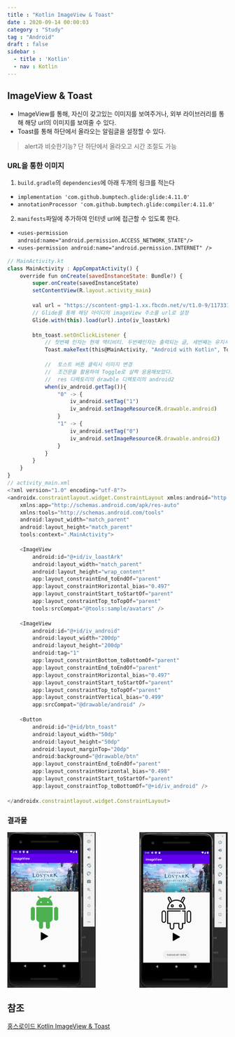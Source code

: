 ```yaml
---
title : "Kotlin ImageView & Toast"
date : 2020-09-14 00:00:03
category : "Study"
tag : "Android"
draft : false
sidebar : 
  - title : 'Kotlin'
  - nav : Kotlin    
--- 
```

## ImageView & Toast
* ImageView를 통해, 자신이 갖고있는 이미지를 보여주거나, 외부 라이브러리를 통해 해당 url의 이미지를 보여줄 수 있다.
* Toast를 통해 하단에서 올라오는 알림글을 설정할 수 있다.
> alert과 비슷한기능? 단 하단에서 올라오고 시간 조절도 가능

### URL을 통한 이미지
1. `build.gradle`의 `dependencies`에 아래 두개의 링크를 적는다
  * `implementation 'com.github.bumptech.glide:glide:4.11.0'`
  * `annotationProcessor 'com.github.bumptech.glide:compiler:4.11.0'`
2. `manifests`파일에 추가하여 인터넷 url에 접근할 수 있도록 한다.
  * `<uses-permission android:name="android.permission.ACCESS_NETWORK_STATE"/>`
  * `<uses-permission android:name="android.permission.INTERNET" />`

```javascript
// MainActivity.kt
class MainActivity : AppCompatActivity() {
    override fun onCreate(savedInstanceState: Bundle?) {
        super.onCreate(savedInstanceState)
        setContentView(R.layout.activity_main)

        val url = "https://scontent-gmp1-1.xx.fbcdn.net/v/t1.0-9/117331960_4247747288629673_9203310391566836283_n.jpg?_nc_cat=100&_nc_sid=6e5ad9&_nc_ohc=H1GByJl8wwEAX8FlKmt&_nc_ht=scontent-gmp1-1.xx&oh=fa43c6789b445fde7275304896182b26&oe=5F82C4BF"
        // Glide를 통해 해당 아이디의 imageView 주소를 url로 설정
        Glide.with(this).load(url).into(iv_loastArk)

        btn_toast.setOnClickListener {
            // 첫번째 인자는 현재 액티비티. 두번째인자는 출력되는 글, 세번째는 유지시간
            Toast.makeText(this@MainActivity, "Android with Kotlin", Toast.LENGTH_SHORT).show()

            //  토스트 버튼 클릭시 이미지 변경
            //  조건문을 활용하여 Toggle로 살짝 응용해보았다.
            //  res 디렉토리의 drawble 디렉토리의 android2
            when(iv_android.getTag()){
                "0" -> {
                    iv_android.setTag("1")
                    iv_android.setImageResource(R.drawable.android)
                }
                "1" -> {
                    iv_android.setTag("0")
                    iv_android.setImageResource(R.drawable.android2)
                }
            }
        }
    }
}
// activity_main.xml
<?xml version="1.0" encoding="utf-8"?>
<androidx.constraintlayout.widget.ConstraintLayout xmlns:android="http://schemas.android.com/apk/res/android"
    xmlns:app="http://schemas.android.com/apk/res-auto"
    xmlns:tools="http://schemas.android.com/tools"
    android:layout_width="match_parent"
    android:layout_height="match_parent"
    tools:context=".MainActivity">

    <ImageView
        android:id="@+id/iv_loastArk"
        android:layout_width="match_parent"
        android:layout_height="wrap_content"
        app:layout_constraintEnd_toEndOf="parent"
        app:layout_constraintHorizontal_bias="0.497"
        app:layout_constraintStart_toStartOf="parent"
        app:layout_constraintTop_toTopOf="parent"
        tools:srcCompat="@tools:sample/avatars" />

    <ImageView
        android:id="@+id/iv_android"
        android:layout_width="200dp"
        android:layout_height="200dp"
        android:tag="1"
        app:layout_constraintBottom_toBottomOf="parent"
        app:layout_constraintEnd_toEndOf="parent"
        app:layout_constraintHorizontal_bias="0.497"
        app:layout_constraintStart_toStartOf="parent"
        app:layout_constraintTop_toTopOf="parent"
        app:layout_constraintVertical_bias="0.499"
        app:srcCompat="@drawable/android" />

    <Button
        android:id="@+id/btn_toast"
        android:layout_width="50dp"
        android:layout_height="50dp"
        android:layout_marginTop="20dp"
        android:background="@drawable/btn"
        app:layout_constraintEnd_toEndOf="parent"
        app:layout_constraintHorizontal_bias="0.498"
        app:layout_constraintStart_toStartOf="parent"
        app:layout_constraintTop_toBottomOf="@+id/iv_android" />

</androidx.constraintlayout.widget.ConstraintLayout>
```
### 결과물
<div style="display : flex; justify-content : space-between;">
  <img style="display : inlneblock; width : 40%" src="https://github.com/sangmin802/Kotlin_Android/blob/master/HongLecture/imageView/app/src/main/res/drawable-v24/imgview1.PNG?raw=true" alt="result1">
  <img style="display : inlneblock; width : 40%" src="https://github.com/sangmin802/Kotlin_Android/blob/master/HongLecture/imageView/app/src/main/res/drawable-v24/imgview2.PNG?raw=true" alt="result2">
</div>

## 참조
[홍스로이드 Kotlin ImageView & Toast](https://www.youtube.com/watch?v=fmiwEfFrjsM&list=PLC51MBz7PMywN2GJ53aF0UO5fnHGjW35a&index=4)